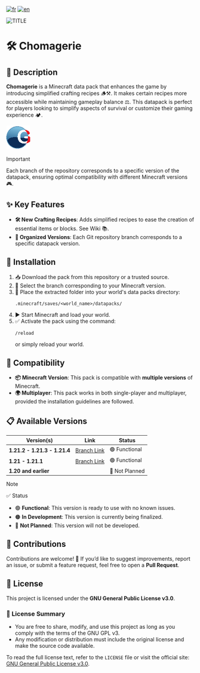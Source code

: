 [![fr](https://img.shields.io/badge/lang-fr-blue.svg)](https://github.com/mal0andre/chomagerie/blob/main/README.md)
[![en](https://img.shields.io/badge/lang-en-blue.svg)](https://github.com/mal0andre/chomagerie/blob/main/README-en.md)

![TITLE](https://golriver.fr/assets/img/chomagerie_title.png)  

# 🛠️ Chomagerie  

## 📖 Description  

**Chomagerie** is a Minecraft data pack that enhances the game by introducing simplified crafting recipes 🪵⚒️. It makes certain recipes more accessible while maintaining gameplay balance ⚖️. This datapack is perfect for players looking to simplify aspects of survival or customize their gaming experience 🏕️.  

![Pack Icon](https://github.com/mal0andre/chomagerie/blob/1.21/pack.png?raw=true)  

> [!IMPORTANT]  
> Each branch of the repository corresponds to a specific version of the datapack, ensuring optimal compatibility with different Minecraft versions 🎮.  

## ✨ Key Features  

- **🛠️ New Crafting Recipes**: Adds simplified recipes to ease the creation of essential items or blocks. See Wiki 📚.  
- **🌿 Organized Versions**: Each Git repository branch corresponds to a specific datapack version.  

## 🚀 Installation  

1. 📥 Download the pack from this repository or a trusted source.  
2. 🔄 Select the branch corresponding to your Minecraft version.  
3. 📂 Place the extracted folder into your world's data packs directory:  
   ```
   .minecraft/saves/<world_name>/datapacks/  
   ```  
4. ▶️ Start Minecraft and load your world.  
5. ✅ Activate the pack using the command:  
   ```  
   /reload  
   ```  
   or simply reload your world.  

## 🧩 Compatibility  

- **📦 Minecraft Version**: This pack is compatible with **multiple versions** of Minecraft.  
- **🌍 Multiplayer**: This pack works in both single-player and multiplayer, provided the installation guidelines are followed.  

## 📋 Available Versions  

| Version(s)                   | Link                                                                | Status         |
|------------------------------|---------------------------------------------------------------------|----------------|
| **1.21.2 - 1.21.3 - 1.21.4** | [Branch Link](https://github.com/mal0andre/chomagerie/tree/1.21.2+) | 🟢 Functional  |
| **1.21 - 1.21.1**            | [Branch Link](https://github.com/mal0andre/chomagerie/tree/1.21+)   | 🟢 Functional  |
| **1.20 and earlier**         |                                                                     | 🔴 Not Planned |

> [!NOTE]  
> ✅ Status  
> - 🟢 **Functional**: This version is ready to use with no known issues.  
> - 🟠 **In Development**: This version is currently being finalized.  
> - 🔴 **Not Planned**: This version will not be developed.  

## 🤝 Contributions  

Contributions are welcome! 🎉 If you’d like to suggest improvements, report an issue, or submit a feature request, feel free to open a **Pull Request**.  

## 📜 License  

This project is licensed under the **GNU General Public License v3.0**.  

### 🔎 License Summary  

- You are free to share, modify, and use this project as long as you comply with the terms of the GNU GPL v3.  
- Any modification or distribution must include the original license and make the source code available.  

To read the full license text, refer to the `LICENSE` file or visit the official site: [GNU General Public License v3.0](https://www.gnu.org/licenses/gpl-3.0.en.html).  
